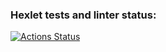 ### Hexlet tests and linter status:
[![Actions Status](https://github.com/VecherV8/frontend-project-44/actions/workflows/hexlet-check.yml/badge.svg)](https://github.com/VecherV8/frontend-project-44/actions)
